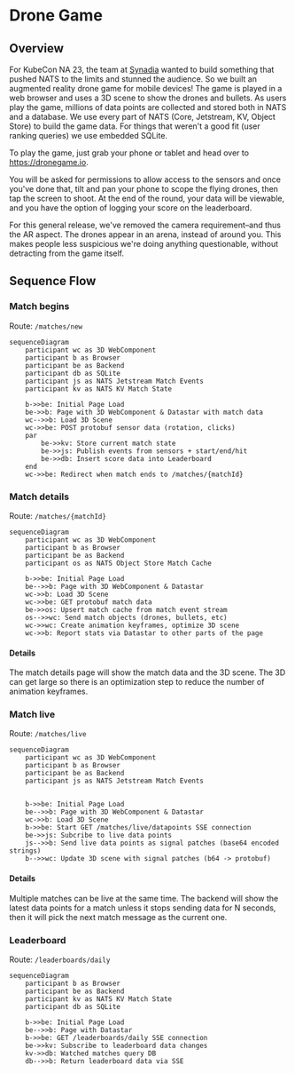 # Drone Game

## Overview

For KubeCon NA 23, the team at [Synadia](https://www.synadia.com/) wanted to build something that pushed NATS to the limits and stunned the audience. So we built an augmented reality drone game for mobile devices! The game is played in a web browser and uses a 3D scene to show the drones and bullets. As users play the game, millions of data points are collected and stored both in NATS and a database. We use every part of NATS (Core, Jetstream, KV, Object Store) to build the game data. For things that weren't a good fit (user ranking queries) we use embedded SQLite.

To play the game, just grab your phone or tablet and head over to https://dronegame.io.

You will be asked for permissions to allow access to the sensors and once you've done that, tilt and pan your phone to scope the flying drones, then tap the screen to shoot. At the end of the round, your data will be viewable, and you have the option of logging your score on the leaderboard.

For this general release, we've removed the camera requirement–and thus the AR aspect. The drones appear in an arena, instead of around you. This makes people less suspicious we're doing anything questionable, without detracting from the game itself.

## Sequence Flow

### Match begins

Route: `/matches/new`

```mermaid
sequenceDiagram
    participant wc as 3D WebComponent
    participant b as Browser
    participant be as Backend
    participant db as SQLite
    participant js as NATS Jetstream Match Events
    participant kv as NATS KV Match State

    b->>be: Initial Page Load
    be->>b: Page with 3D WebComponent & Datastar with match data
    wc-->>b: Load 3D Scene
    wc->>be: POST protobuf sensor data (rotation, clicks)
    par
        be->>kv: Store current match state
        be->>js: Publish events from sensors + start/end/hit
        be->>db: Insert score data into Leaderboard
    end
    wc->>be: Redirect when match ends to /matches/{matchId}
```

### Match details

Route: `/matches/{matchId}`

```mermaid
sequenceDiagram
    participant wc as 3D WebComponent
    participant b as Browser
    participant be as Backend
    participant os as NATS Object Store Match Cache

    b->>be: Initial Page Load
    be-->>b: Page with 3D WebComponent & Datastar
    wc->>b: Load 3D Scene
    wc->>be: GET protobuf match data
    be->>os: Upsert match cache from match event stream
    os-->>wc: Send match objects (drones, bullets, etc)
    wc->>wc: Create animation keyframes, optimize 3D scene
    wc->>b: Report stats via Datastar to other parts of the page
```

#### Details

The match details page will show the match data and the 3D scene. The 3D can get large so there is an optimization step to reduce the number of animation keyframes.

### Match live

Route: `/matches/live`

```mermaid
sequenceDiagram
    participant wc as 3D WebComponent
    participant b as Browser
    participant be as Backend
    participant js as NATS Jetstream Match Events


    b->>be: Initial Page Load
    be-->>b: Page with 3D WebComponent & Datastar
    wc->>b: Load 3D Scene
    b->>be: Start GET /matches/live/datapoints SSE connection
    be->>js: Subcribe to live data points
    js-->>b: Send live data points as signal patches (base64 encoded strings)
    b-->>wc: Update 3D scene with signal patches (b64 -> protobuf)
```

#### Details

Multiple matches can be live at the same time. The backend will show the latest data points for a match unless it stops sending data for N seconds, then it will pick the next match message as the current one.

### Leaderboard

Route: `/leaderboards/daily`

```mermaid
sequenceDiagram
    participant b as Browser
    participant be as Backend
    participant kv as NATS KV Match State
    participant db as SQLite

    b->>be: Initial Page Load
    be-->>b: Page with Datastar
    b->>be: GET /leaderboards/daily SSE connection
    be->>kv: Subscribe to leaderboard data changes
    kv->>db: Watched matches query DB
    db-->>b: Return leaderboard data via SSE
```
